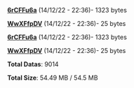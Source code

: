 [**6rCFFu6a**](/data/6rCFFu6a.txt) (14/12/22 - 22:36)- 1323 bytes

[**WwXFfpDV**](/data/WwXFfpDV.txt) (14/12/22 - 22:36)- 25 bytes

[**6rCFFu6a**](/data/6rCFFu6a.txt) (14/12/22 - 22:36)- 1323 bytes

[**WwXFfpDV**](/data/WwXFfpDV.txt) (14/12/22 - 22:36)- 25 bytes

**Total Datas**: 9014

**Total Size**: 54.49 MB / 54.5 MB